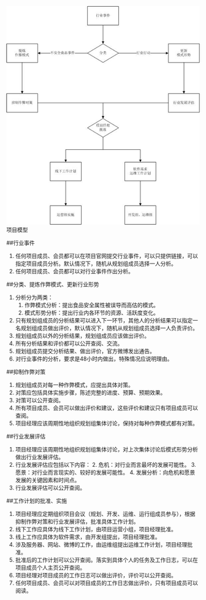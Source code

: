 

<img src="img/项目模型.jpg">项目模型</img>

##行业事件
1. 任何项目成员、会员都可以在项目官网提交行业事件，可以只提供链接，可以指定项目成员分析。默认情况下，随机从规划组成员选择一人分析。
1. 任何项目成员、会员都可以对行业事件作出分析。

##分类、提炼作弊模式、更新行业形势
1. 分析分为两类：
	1. 作弊模式分析：提出食品安全属性被误导而高估的模式。
	2. 模式形势分析：提出行业内各环节的资源、活跃度变化。
1. 只有规划组成员的分析结果可以进入下一环节，其他人的分析结果可以指定一名规划组成员做出评价，默认情况下，随机从规划组成员选择一人负责评价。
1. 规划组成员以外的分析结果，规划组成员应该做出评价。
1. 所有分析结果和评价都可以公开查阅、交流。
1. 规划组成员提交分析结果、做出评价，官方微博发出通告。
2. 对行业事件的分析，要求是48小时内做出，特殊情况应说明理由。

##抑制作弊对策
1. 规划组成员对每一种作弊模式，应提出具体对策。
2. 对策应包括具体实施步骤，陈述完整的进度、预算、预期效果。
3. 对策可以公开查阅。
3. 所有项目成员、会员可以做出评价和建议，这些评价和建议只有项目成员可以查阅。
1. 项目经理应该周期性地组织规划组集体讨论，保持对每种作弊模式都有对策。

##行业发展评估
1. 项目经理应该周期性地组织规划组集体讨论，对上次集体讨论后模式形势分析做出行业发展评估。
2. 行业发展评估应包括以下内容：
	2. 危机：对行业而言最坏的发展可能性。
	3. 愿景：对行业而言现实的、较好的发展可能性。
	4. 发展分析：向危机和愿景发展的关键因素和时间点。
3. 行业发展评估可以公开查阅。

##工作计划的批准、实施
1. 项目经理应定期组织项目会议（规划、开发、运维、运行组成员参与），根据抑制作弊对策和行业发展评估，批准具体工作计划。
2. 线下工作应具体为线下工作计划，由项目运营小组，项目经理批准。
3. 线上工作应具体为软件需求，由开发组提出，项目经理批准。
4. 涉及服务器、网站、微博的工作，由运维组提出运维工作计划，项目经理批准。
4. 批准后的工作计划可以公开查阅。落实到具体个人的任务及工作日志，可以在项目成员个人主页公开查阅。
5. 项目经理对项目成员的工作日志可以做出评价，评价可以公开查阅。
6. 任何项目成员、会员可以对项目成员的工作日志做出评价，只有项目成员可以阅读。

